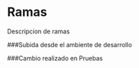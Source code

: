# Ramas
Descripcion de ramas

###Subida desde el ambiente de desarrollo

###Cambio realizado en Pruebas